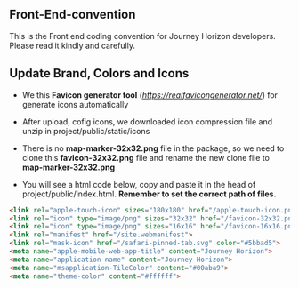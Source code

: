 ## Front-End-convention
This is the Front end coding convention for Journey Horizon developers. Please read it kindly and carefully.


## Update Brand, Colors and Icons

- We this **Favicon generator tool** (*https://realfavicongenerator.net/*) for generate icons automatically

- After upload, cofig icons, we downloaded icon compression file and unzip in project/public/static/icons

- There is no **map-marker-32x32.png** file in the package, so we need to clone this **favicon-32x32.png** file and rename the new clone file to **map-marker-32x32.png**

- You will see a html code below, copy and paste it in the head of project/public/index.html. **Remember to set the correct path of files.**

```html
<link rel="apple-touch-icon" sizes="180x180" href="/apple-touch-icon.png">
<link rel="icon" type="image/png" sizes="32x32" href="/favicon-32x32.png">
<link rel="icon" type="image/png" sizes="16x16" href="/favicon-16x16.png">
<link rel="manifest" href="/site.webmanifest">
<link rel="mask-icon" href="/safari-pinned-tab.svg" color="#5bbad5">
<meta name="apple-mobile-web-app-title" content="Journey Horizon">
<meta name="application-name" content="Journey Horizon">
<meta name="msapplication-TileColor" content="#00aba9">
<meta name="theme-color" content="#ffffff">
```
